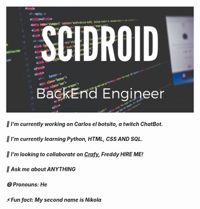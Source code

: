 ![Scidroid Backend Engineer](https://github.com/scidroid/scidroid/blob/master/banner.png?raw=true)
##### 🔭 I’m currently working on Carlos el botsito, a twitch ChatBot.
##### 🌱 I’m currently learning Python, HTML, CSS AND SQL.
##### 👯 I’m looking to collaborate on [Crafy](https://crafy.co), Freddy HIRE ME!
##### 💬 Ask me about ANYTHING  
##### 😄 Pronouns: He
##### ⚡ Fun fact: My second name is Nikola
